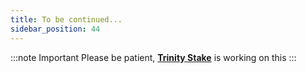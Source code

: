 ```yaml
---
title: To be continued...
sidebar_position: 44
---
```


:::note Important
Please be patient, [**Trinity Stake**](https://trinitystake.io) is working on this
:::
